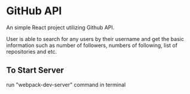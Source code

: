 # GitHub API

An simple React project utilizing Github API.

User is able to search for any users by their username and get the basic information such as number of followers, numbers of following, list of repositories and etc.

## To Start Server
run "webpack-dev-server" command in terminal
